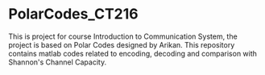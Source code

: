 # PolarCodes_CT216
This is project for course Introduction to Communication System, the project is based on Polar Codes designed by Arikan. This repository contains matlab codes related to encoding, decoding and comparison with Shannon's Channel Capacity.
